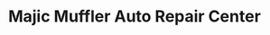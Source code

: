 ---
title: "Majic Muffler Auto Repair Center"
url: /fort-walton-beach/majic-muffler-auto-repair-center/
shop: Autowerkstatt
---